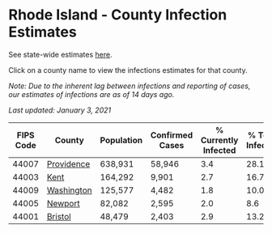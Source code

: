# Rhode Island - County Infection Estimates

See state-wide estimates [here](/infections/us-ri).

Click on a county name to view the infections estimates for that county.

*Note: Due to the inherent lag between infections and reporting of cases, our estimates of infections are as of 14 days ago.*

*Last updated: January 3, 2021*

|   FIPS Code |                   County |   Population |   Confirmed Cases |   % Currently Infected |   % Total Infected |
|-------------|--------------------------|--------------|-------------------|------------------------|--------------------|
|       44007 | [Providence](providence) |      638,931 |            58,946 |                    3.4 |               28.1 |
|       44003 |             [Kent](kent) |      164,292 |             9,901 |                    2.7 |               16.7 |
|       44009 | [Washington](washington) |      125,577 |             4,482 |                    1.8 |               10.0 |
|       44005 |       [Newport](newport) |       82,082 |             2,595 |                    2.0 |                8.6 |
|       44001 |       [Bristol](bristol) |       48,479 |             2,403 |                    2.9 |               13.2 |